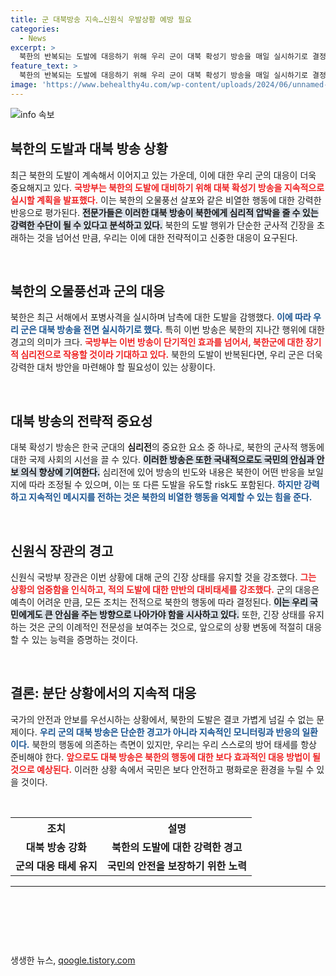 ```yaml
---
title: 군 대북방송 지속…신원식 우발상황 예방 필요
categories:
  - News
excerpt: >
  북한의 반복되는 도발에 대응하기 위해 우리 군이 대북 확성기 방송을 매일 실시하기로 결정했습니다. 국방부는 북한의 비열한 행위에 철저히 대비하며 모든 조치가 북한의 행동에 달려 있다고 강조했습니다.
feature_text: >
  북한의 반복되는 도발에 대응하기 위해 우리 군이 대북 확성기 방송을 매일 실시하기로 결정했습니다. 국방부는 북한의 비열한 행위에 철저히 대비하며 모든 조치가 북한의 행동에 달려 있다고 강조했습니다.
image: 'https://www.behealthy4u.com/wp-content/uploads/2024/06/unnamed-file.png'
---
```


<p><img src="https://www.behealthy4u.com/wp-content/uploads/2024/06/unnamed-file.png" alt="info 속보" /></p>

<h2 data-ke-size="size26">북한의 도발과 대북 방송 상황</h2>

<p data-ke-size="size16">최근 북한의 도발이 계속해서 이어지고 있는 가운데, 이에 대한 우리 군의 대응이 더욱 중요해지고 있다. <b><span style="color: #ee2323;">국방부는 북한의 도발에 대비하기 위해 대북 확성기 방송을 지속적으로 실시할 계획을 발표했다.</span></b> 이는 북한의 오물풍선 살포와 같은 비열한 행동에 대한 강력한 반응으로 평가된다. <b><span style="background-color: #21538527;">전문가들은 이러한 대북 방송이 북한에게 심리적 압박을 줄 수 있는 강력한 수단이 될 수 있다고 분석하고 있다.</span></b> 북한의 도발 행위가 단순한 군사적 긴장을 초래하는 것을 넘어선 만큼, 우리는 이에 대한 전략적이고 신중한 대응이 요구된다.</p>

<p data-ke-size="size16">&nbsp;</p>

<h2 data-ke-size="size26">북한의 오물풍선과 군의 대응</h2>

<p data-ke-size="size16">북한은 최근 서해에서 포병사격을 실시하며 남측에 대한 도발을 감행했다. <b><span style="color: #1a5490;">이에 따라 우리 군은 대북 방송을 전면 실시하기로 했다.</span></b> 특히 이번 방송은 북한의 지나간 행위에 대한 경고의 의미가 크다. <b><span style="color: #ee2323;">국방부는 이번 방송이 단기적인 효과를 넘어서, 북한군에 대한 장기적 심리전으로 작용할 것이라 기대하고 있다.</span></b> 북한의 도발이 반복된다면, 우리 군은 더욱 강력한 대처 방안을 마련해야 할 필요성이 있는 상황이다.</p>

<p data-ke-size="size16">&nbsp;</p>

<h2 data-ke-size="size26">대북 방송의 전략적 중요성</h2>

<p data-ke-size="size16">대북 확성기 방송은 한국 군대의 <b>심리전</b>의 중요한 요소 중 하나로, 북한의 군사적 행동에 대한 국제 사회의 시선을 끌 수 있다. <b><span style="background-color: #21538527;">이러한 방송은 또한 국내적으로도 국민의 안심과 안보 의식 향상에 기여한다.</span></b> 심리전에 있어 방송의 빈도와 내용은 북한이 어떤 반응을 보일지에 따라 조정될 수 있으며, 이는 또 다른 도발을 유도할 risk도 포함된다. <b><span style="color: #1a5490;">하지만 강력하고 지속적인 메시지를 전하는 것은 북한의 비열한 행동을 억제할 수 있는 힘을 준다.</span></b></p>

<p data-ke-size="size16">&nbsp;</p>

<h2 data-ke-size="size26">신원식 장관의 경고</h2>

<p data-ke-size="size16">신원식 국방부 장관은 이번 상황에 대해 군의 긴장 상태를 유지할 것을 강조했다. <b><span style="color: #ee2323;">그는 상황의 엄중함을 인식하고, 적의 도발에 대한 만반의 대비태세를 강조했다.</span></b> 군의 대응은 예측이 어려운 만큼, 모든 조치는 전적으로 북한의 행동에 따라 결정된다. <b><span style="background-color: #21538527;">이는 우리 국민에게도 큰 안심을 주는 방향으로 나아가야 함을 시사하고 있다.</span></b> 또한, 긴장 상태를 유지하는 것은 군의 이례적인 전문성을 보여주는 것으로, 앞으로의 상황 변동에 적절히 대응할 수 있는 능력을 증명하는 것이다.</p>

<p data-ke-size="size16">&nbsp;</p>

<h2 data-ke-size="size26">결론: 분단 상황에서의 지속적 대응</h2>

<p data-ke-size="size16">국가의 안전과 안보를 우선시하는 상황에서, 북한의 도발은 결코 가볍게 넘길 수 없는 문제이다. <b><span style="color: #1a5490;">우리 군의 대북 방송은 단순한 경고가 아니라 지속적인 모니터링과 반응의 일환이다.</span></b> 북한의 행동에 의존하는 측면이 있지만, 우리는 우리 스스로의 방어 태세를 항상 준비해야 한다. <b><span style="color: #ee2323;">앞으로도 대북 방송은 북한의 행동에 대한 보다 효과적인 대응 방법이 될 것으로 예상된다.</span></b> 이러한 상황 속에서 국민은 보다 안전하고 평화로운 환경을 누릴 수 있을 것이다.</p>

<p data-ke-size="size16">&nbsp;</p>

<table>
  <tr>
    <th style="text-align: center; height: 30px;"><b>조치</b></th>
    <th style="text-align: center; height: 30px;"><b>설명</b></th>
  </tr>
  <tr>
    <td style="text-align: center; height: 30px;"><b>대북 방송 강화</b></td>
    <td style="text-align: center; height: 30px;"><b>북한의 도발에 대한 강력한 경고</b></td>
  </tr>
  <tr>
    <td style="text-align: center; height: 30px;"><b>군의 대응 태세 유지</b></td>
    <td style="text-align: center; height: 30px;"><b>국민의 안전을 보장하기 위한 노력</b></td>
  </tr>
</table>

<hr>

<p data-ke-size="size16">&nbsp;</p>

<p data-ke-size="size16">&nbsp;</p>

<p data-ke-size="size16">&nbsp;</p>
생생한 뉴스, <a href="https://qoogle.tistory.com" rel="dofollow">qoogle.tistory.com</a>


